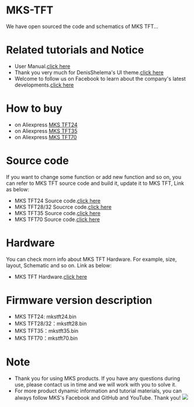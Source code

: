 # MKS-TFT
  We have open sourced the code and schematics of MKS TFT...


# Related tutorials and Notice
- User Manual.[click here](https://github.com/makerbase-mks/MKS-TFT/wiki)
- Thank you very much for DenisShelema's UI theme.[click here](https://github.com/DenisShelema/MKS-TFT3.5-light-and-dark-themes)
- Welcome to follow us on Facebook to learn about the company's latest developments.[click here](https://www.facebook.com/Makerbase.mks/)

# How to buy
- on Aliexpress [MKS TFT24](https://www.aliexpress.com/item/32823840528.html)
- on Aliexpress [MKS TFT35](https://www.aliexpress.com/item/32891320510.html)
- on Aliexpress [MKS TFT70](https://www.aliexpress.com/item/32890948123.html)

# Source code
If you want to change some function or add new function and so on, you can refer to MKS TFT source code and build it, update it to MKS TFT, Link as below:
- MKS TFT24 Source code.[click here](https://github.com/makerbase-mks/MKS-TFT24-Firmware)    
- MKS TFT28/32 Soucrce code.[click here](https://github.com/makerbase-mks/MKS-TFT28-32-Firmware)        
- MKS TFT35 Source code.[click here](https://github.com/makerbase-mks/MKS-TFT35-Firmware)    
- MKS TFT70 Source code.[click here](https://github.com/makerbase-mks/MKS-TFT70-Firmware)    

# Hardware
You can check morn info about MKS TFT Hardware. For example, size, layout, Schematic and so on. Link as below:
- MKS TFT Hardware.[click here](https://github.com/makerbase-mks/MKS-TFT-Hardware)

# Firmware version description
- MKS TFT24: mkstft24.bin 
- MKS TFT28/32：mkstft28.bin
- MKS TFT35：mkstft35.bin
- MKS TFT70：mkstft70.bin
    
# Note
- Thank you for using MKS products. If you have any questions during use, please contact us in time and we will work with you to solve it.
- For more product dynamic information and tutorial materials, you can always follow MKS's Facebook and GitHub and YouTube. Thank you!
![](https://github.com/makerbase-mks/MKS-Robin-Nano/blob/master/hardware/Image/MKS_FGA.png)
    
